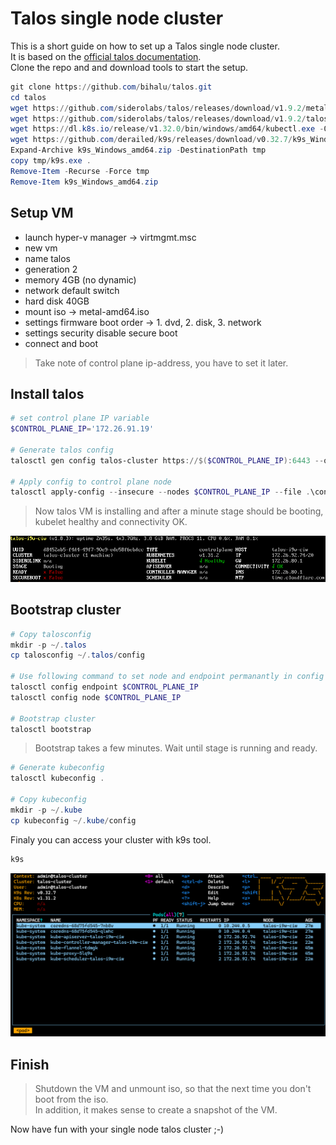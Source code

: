 # Talos single node cluster

This is a short guide on how to set up a Talos single node cluster.  
It is based on the [official talos documentation](https://www.talos.dev/v1.9/talos-guides/install/virtualized-platforms/hyper-v/#pushing-config-to-the-nodes).  
Clone the repo and and download tools to start the setup.

```powershell
git clone https://github.com/bihalu/talos.git
cd talos
wget https://github.com/siderolabs/talos/releases/download/v1.9.2/metal-amd64.iso -OutFile metal-amd64.iso
wget https://github.com/siderolabs/talos/releases/download/v1.9.2/talosctl-windows-amd64.exe -OutFile talosctl.exe
wget https://dl.k8s.io/release/v1.32.0/bin/windows/amd64/kubectl.exe -OutFile kubectl.exe
wget https://github.com/derailed/k9s/releases/download/v0.32.7/k9s_Windows_amd64.zip -OutFile k9s_Windows_amd64.zip
Expand-Archive k9s_Windows_amd64.zip -DestinationPath tmp
copy tmp/k9s.exe .
Remove-Item -Recurse -Force tmp
Remove-Item k9s_Windows_amd64.zip
```

## Setup VM

* launch hyper-v manager -> virtmgmt.msc
* new vm
* name talos
* generation 2
* memory 4GB (no dynamic)
* network default switch
* hard disk 40GB
* mount iso -> metal-amd64.iso
* settings firmware boot order -> 1. dvd, 2. disk, 3. network
* settings security disable secure boot
* connect and boot

> Take note of control plane ip-address, you have to set it later.

## Install talos

```powershell
# set control plane IP variable
$CONTROL_PLANE_IP='172.26.91.19'

# Generate talos config
talosctl gen config talos-cluster https://$($CONTROL_PLANE_IP):6443 --output-dir .

# Apply config to control plane node
talosctl apply-config --insecure --nodes $CONTROL_PLANE_IP --file .\controlplane.yaml
```

> Now talos VM is installing and after a minute stage should be booting, kubelet healthy and connectivity OK.

![booting](./booting.png)

## Bootstrap cluster

```powershell
# Copy talosconfig
mkdir -p ~/.talos
cp talosconfig ~/.talos/config

# Use following command to set node and endpoint permanantly in config so you dont have to type it everytime
talosctl config endpoint $CONTROL_PLANE_IP
talosctl config node $CONTROL_PLANE_IP

# Bootstrap cluster
talosctl bootstrap
```
> Bootstrap takes a few minutes. Wait until stage is running and ready.

```powershell
# Generate kubeconfig
talosctl kubeconfig .

# Copy kubeconfig
mkdir -p ~/.kube
cp kubeconfig ~/.kube/config
```


Finaly you can access your cluster with k9s tool.

```powershell
k9s
```

![k9s](./k9s.png)

## Finish

> Shutdown the VM and unmount iso, so that the next time you don't boot from the iso.  
  In addition, it makes sense to create a snapshot of the VM.

Now have fun with your single node talos cluster ;-)
